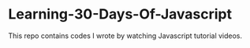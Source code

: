 # Learning-30-Days-Of-Javascript
This repo contains codes I wrote by watching Javascript tutorial videos.
